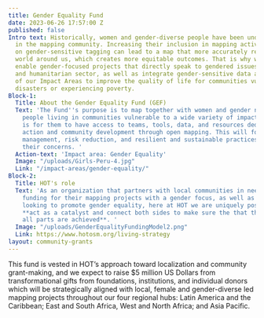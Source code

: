 ```yaml
---
title: Gender Equality Fund
date: 2023-06-26 17:57:00 Z
published: false
Intro text: Historically, women and gender-diverse people have been underrepresented
  in the mapping community. Increasing their inclusion in mapping activities and focusing
  on gender-sensitive tagging can lead to a map that more accurately represents the
  world around us, which creates more equitable outcomes. That is why we strive to
  enable gender-focused projects that directly speak to gendered issues in the disaster
  and humanitarian sector, as well as integrate gender-sensitive data across the rest
  of our Impact Areas to improve the quality of life for communities vulnerable to
  disasters or experiencing poverty.
Block-1:
  Title: About the Gender Equality Fund (GEF)
  Text: 'The Fund''s purpose is to map together with women and gender non-conforming
    people living in communities vulnerable to a wide variety of impacts. Our goal
    is for them to have access to teams, tools, data, and resources dedicated to humanitarian
    action and community development through open mapping. This will foster disaster
    management, risk reduction, and resilient and sustainable practices that center
    their concerns. '
  Action-text: 'Impact area: Gender Equality'
  Image: "/uploads/Girls-Peru-4.jpg"
  Link: "/impact-areas/gender-equality/"
Block-2:
  Title: HOT's role
  Text: 'As an organization that partners with local communities in need of sustainable
    funding for their mapping projects with a gender focus, as well as with donors
    looking to promote gender equality, here at HOT we are uniquely positioned to
    **act as a catalyst and connect both sides to make sure the that the goals of
    all parts are achieved**. '
  Image: "/uploads/GenderEqualityFundingModel2.png"
  Link: https://www.hotosm.org/living-strategy
layout: community-grants
---
```


This fund is vested in HOT’s approach toward localization and community grant-making, and we expect to raise $5 million US Dollars from transformational gifts from foundations, institutions, and individual donors which will be strategically aligned with local, female and gender-diverse led mapping projects throughout our four regional hubs: Latin America and the Caribbean; East and South Africa, West and North Africa; and Asia Pacific.